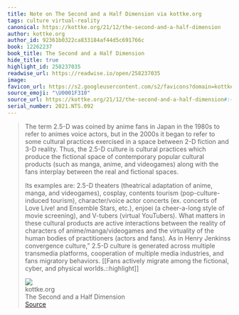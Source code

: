 ```yaml
---
title: Note on The Second and a Half Dimension via kottke.org
tags: culture virtual-reality
canonical: https://kottke.org/21/12/the-second-and-a-half-dimension
author: kottke.org
author_id: 92361b0322ca833184af44d5c691766c
book: 12262237
book_title: The Second and a Half Dimension
hide_title: true
highlight_id: 258237035
readwise_url: https://readwise.io/open/258237035
image:
favicon_url: https://s2.googleusercontent.com/s2/favicons?domain=kottke.org
source_emoji: "\U0001F310"
source_url: https://kottke.org/21/12/the-second-and-a-half-dimension#:~:text=The%20term%202.5-D,and%20physical%20worlds.%3A%3Ahighlight
serial_number: 2021.NTS.092
---
```

> The term 2.5-D was coined by anime fans in Japan in the 1980s to refer to animes voice actors, but in the 2000s it began to refer to some cultural practices exercised in a space between 2-D fiction and 3-D reality. Thus, the 2.5-D culture is cultural practices which produce the fictional space of contemporary popular cultural products (such as manga, anime, and videogames) along with the fans interplay between the real and fictional spaces.
> 
> Its examples are: 2.5-D theaters (theatrical adaptation of anime, manga, and videogames), cosplay, contents tourism (pop-culture-induced tourism), character/voice actor concerts (ex. concerts of Love Live! and Ensemble Stars, etc.), enjoei (a cheer-a-long style of movie screening), and V-tubers (virtual YouTubers). What matters in these cultural products are active interactions between the reality of characters of anime/manga/videogames and the virtuality of the human bodies of practitioners (actors and fans). As in Henry Jenkinss convergence culture,” 2.5-D culture is generated across multiple transmedia platforms, cooperation of multiple media industries, and fans migratory behaviors. [[Fans actively migrate among the fictional, cyber, and physical worlds.::highlight]]
> <div class="quoteback-footer"><div class="quoteback-avatar"><img class="mini-favicon" src="https://s2.googleusercontent.com/s2/favicons?domain=kottke.org"></div><div class="quoteback-metadata"><div class="metadata-inner"><span style="display:none">FROM:</span><div aria-label="kottke.org" class="quoteback-author"> kottke.org</div><div aria-label="The Second and a Half Dimension" class="quoteback-title"> The Second and a Half Dimension</div></div></div><div class="quoteback-backlink"><a target="_blank" aria-label="go to the full text of this quotation" rel="noopener" href="https://kottke.org/21/12/the-second-and-a-half-dimension#:~:text=The%20term%202.5-D,and%20physical%20worlds.%3A%3Ahighlight" class="quoteback-arrow"> Source</a></div></div>